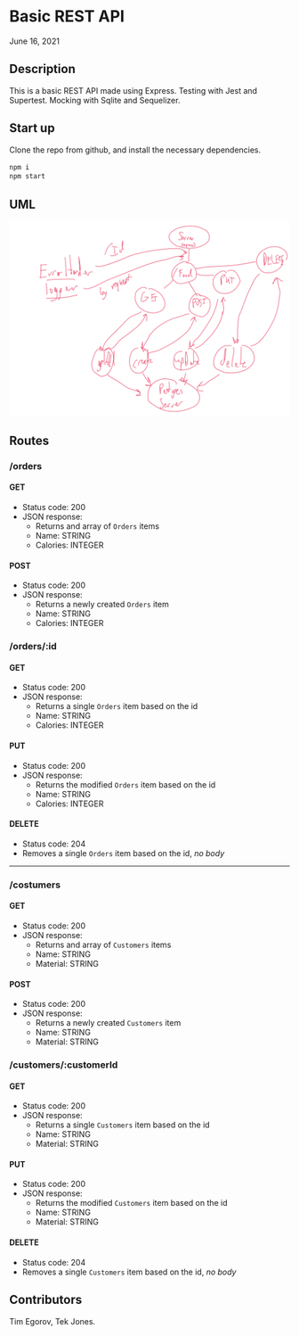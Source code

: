 # Basic REST API

June 16, 2021

## Description

This is a basic REST API made using Express. Testing with Jest and Supertest. Mocking with Sqlite and Sequelizer.

## Start up

Clone the repo from github, and install the necessary dependencies.

```BASH
npm i
npm start
```

## UML

![CRUD API](UML.png)

## Routes

### /orders

#### GET

* Status code: 200
* JSON response:
  * Returns and array of `Orders` items
  * Name: STRING
  * Calories: INTEGER

#### POST

* Status code: 200
* JSON response:
  * Returns a newly created `Orders` item
  * Name: STRING
  * Calories: INTEGER

### /orders/:id

#### GET

* Status code: 200
* JSON response:
  * Returns a single `Orders` item based on the id
  * Name: STRING
  * Calories: INTEGER

#### PUT

* Status code: 200
* JSON response:
  * Returns the modified `Orders` item based on the id
  * Name: STRING
  * Calories: INTEGER

#### DELETE

* Status code: 204
* Removes a single `Orders` item based on the id, *no body*

----

### /costumers

#### GET

* Status code: 200
* JSON response:
  * Returns and array of `Customers` items
  * Name: STRING
  * Material: STRING

#### POST

* Status code: 200
* JSON response:
  * Returns a newly created `Customers` item
  * Name: STRING
  * Material: STRING

### /customers/:customerId

#### GET

* Status code: 200
* JSON response:
  * Returns a single `Customers` item based on the id
  * Name: STRING
  * Material: STRING

#### PUT

* Status code: 200
* JSON response:
  * Returns the modified `Customers` item based on the id
  * Name: STRING
  * Material: STRING

#### DELETE

* Status code: 204
* Removes a single `Customers` item based on the id, *no body*

## Contributors

Tim Egorov, Tek Jones.

<!--  -->